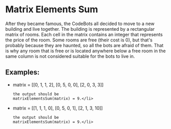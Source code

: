 <h1>Matrix Elements Sum</h1>

<p>After they became famous, the CodeBots all decided to move to a new building and live together. The building is represented by a rectangular matrix of rooms. Each cell in the matrix contains an integer that represents the price of the room. Some rooms are free (their cost is 0), but that's probably because they are haunted, so all the bots are afraid of them. That is why any room that is free or is located anywhere below a free room in the same column is not considered suitable for the bots to live in.</p>
<h2>Examples:</h2>

<ul>
<li>matrix = [[0, 1, 1, 2], 
              [0, 5, 0, 0], 
              [2, 0, 3, 3]]
    
    the output should be
    matrixElementsSum(matrix) = 9.</li>
<li>matrix = [[1, 1, 1, 0], 
              [0, 5, 0, 1], 
              [2, 1, 3, 10]]
    
    the output should be
    matrixElementsSum(matrix) = 9.</li>
</ul>

